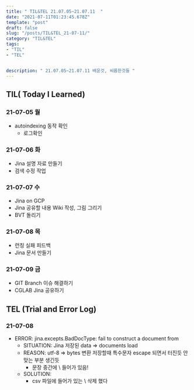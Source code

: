 ```yaml
---
title: " TIL&TEL 21.07.05~21.07.11  "
date: "2021-07-11T01:23:45.678Z"
template: "post"
draft: false
slug: "/posts/TIL&TEL_21-07-11/"
category: "TIL&TEL"
tags:
- "TIL"
- "TEL"


description: " 21.07.05~21.07.11 배운것, 씨름한것들 "
---
```


## TIL( Today I Learned)

### 21-07-05 월

-   autoindexing 동작 확인
    -   로그확인

### 21-07-06 화

-   Jina 설명 자료 만들기
-   검색 수정 작업

### 21-07-07 수

-   Jina on GCP
-   Jina 공유할 내용 Wiki 작성, 그림 그리기
-   BVT 돌리기

### 21-07-08 목

-   런칭 실패 피드백
-   Jina 문서 만들기

### 21-07-09 금

-   GIT Branch 이슈 해결하기
-   CGLAB Jina 공유하기 

## TEL (Trial and Error Log)

### 21-07-08

-   ERROR: jina.excepts.BadDocType: fail to construct a document from
    -   SITUATION: Jina 저장된 data => documents load
    -   REASON: utf-8 => bytes 변환 저장할때 특수문자 escape 되면서 터진듯 안맞는 부분 생긴듯
        -   문장 중간에 \ 들어가 있음!
    -   SOLUTION:
        -   csv 파일에 들어가 있는 \ 삭제 했다